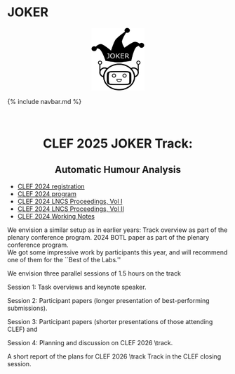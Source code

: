 # JOKER
<p align="center">
  <img src="./img/joker.png" width="120" height="142">
</p>

{% include navbar.md %}

<br>
  <h1 align="center">CLEF 2025 JOKER Track:</h1>
  <h2 align="center">Automatic Humour Analysis</h2>

* [CLEF 2024 registration](https://clef2025.clef-initiative.eu/index.php?page=Pages/conference_registration.html)
* [CLEF 2024 program](https://clef2025.clef-initiative.eu/index.php?page=Pages/programme.html)
* [CLEF 2024 LNCS Proceedings, Vol I]()
* [CLEF 2024 LNCS Proceedings, Vol II]()
* [CLEF 2024 Working Notes]()

We envision a similar setup as in earlier years:
Track overview as part of the plenary conference program.
2024 BOTL paper as part of the plenary conference program.  
We got some impressive work by participants this year, and will recommend one of them for the ``Best of the Labs.''

We envision three parallel sessions of 1.5 hours on the track

Session 1: 
    Task overviews and keynote speaker.

Session 2: 
    Participant papers (longer presentation of best-performing submissions).

Session 3: 
    Participant papers (shorter presentations of those attending CLEF) and 

Session 4: 
    Planning and discussion on CLEF 2026 \track.

A short report of the plans for CLEF 2026 \track Track in the CLEF closing session.

